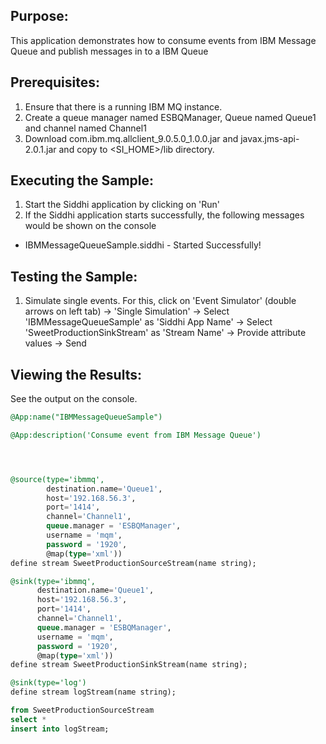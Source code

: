 

## Purpose:
This application demonstrates how to consume events from IBM Message Queue and publish messages in to a IBM Queue
## Prerequisites:
1) Ensure that there is a running IBM MQ instance.
2) Create a queue manager named ESBQManager, Queue named  Queue1 and channel named Channel1
3) Download com.ibm.mq.allclient_9.0.5.0_1.0.0.jar and javax.jms-api-2.0.1.jar and copy to <SI_HOME>/lib directory.

## Executing the Sample:
1) Start the Siddhi application by clicking on 'Run'
2) If the Siddhi application starts successfully, the following messages would be shown on the console
* IBMMessageQueueSample.siddhi - Started Successfully!

## Testing the Sample:
1) Simulate single events. For this, click on 'Event Simulator' (double arrows on left tab) -> 'Single Simulation' -> Select 'IBMMessageQueueSample' as 'Siddhi App Name' -> Select 'SweetProductionSinkStream' as 'Stream Name' -> Provide attribute values -> Send

## Viewing the Results:
See the output on the console.


```sql
@App:name("IBMMessageQueueSample")

@App:description('Consume event from IBM Message Queue')




@source(type='ibmmq',
        destination.name='Queue1',
        host='192.168.56.3',
        port='1414',
        channel='Channel1',
        queue.manager = 'ESBQManager',
        username = 'mqm',
        password = '1920',
        @map(type='xml'))
define stream SweetProductionSourceStream(name string);

@sink(type='ibmmq',
      destination.name='Queue1',
      host='192.168.56.3',
      port='1414',
      channel='Channel1',
      queue.manager = 'ESBQManager',
      username = 'mqm',
      password = '1920',
      @map(type='xml'))
define stream SweetProductionSinkStream(name string);

@sink(type='log')
define stream logStream(name string);

from SweetProductionSourceStream
select *
insert into logStream;
```